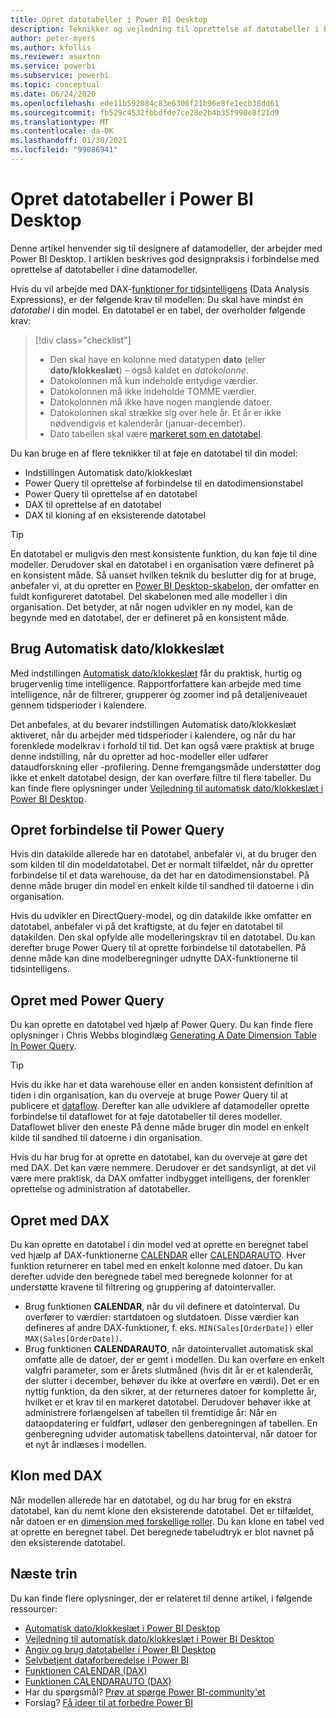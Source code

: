 ```yaml
---
title: Opret datotabeller i Power BI Desktop
description: Teknikker og vejledning til oprettelse af datotabeller i Power BI Desktop.
author: peter-myers
ms.author: kfollis
ms.reviewer: asaxton
ms.service: powerbi
ms.subservice: powerbi
ms.topic: conceptual
ms.date: 06/24/2020
ms.openlocfilehash: ede11b592084c83e6306f21b96e8fe1ecb38dd61
ms.sourcegitcommit: fb529c4532fbbdfde7ce28e2b4b35f990e8f21d9
ms.translationtype: MT
ms.contentlocale: da-DK
ms.lasthandoff: 01/30/2021
ms.locfileid: "99086941"
---
```

# <a name="create-date-tables-in-power-bi-desktop"></a>Opret datotabeller i Power BI Desktop

Denne artikel henvender sig til designere af datamodeller, der arbejder med Power BI Desktop. I artiklen beskrives god designpraksis i forbindelse med oprettelse af datotabeller i dine datamodeller.

Hvis du vil arbejde med DAX-[funktioner for tidsintelligens](/dax/time-intelligence-functions-dax) (Data Analysis Expressions), er der følgende krav til modellen: Du skal have mindst én _datotabel_ i din model. En datotabel er en tabel, der overholder følgende krav:

> [!div class="checklist"]
> - Den skal have en kolonne med datatypen **dato** (eller **dato/klokkeslæt**) – også kaldet en _datokolonne_.
> - Datokolonnen må kun indeholde entydige værdier.
> - Datokolonnen må ikke indeholde TOMME værdier.
> - Datokolonnen må ikke have nogen manglende datoer.
> - Datokolonnen skal strække sig over hele år. Et år er ikke nødvendigvis et kalenderår (januar-december).
> - Dato tabellen skal være [markeret som en datotabel](../transform-model/desktop-date-tables.md#setting-your-own-date-table).

Du kan bruge en af flere teknikker til at føje en datotabel til din model:

- Indstillingen Automatisk dato/klokkeslæt
- Power Query til oprettelse af forbindelse til en datodimensionstabel
- Power Query til oprettelse af en datotabel
- DAX til oprettelse af en datotabel
- DAX til kloning af en eksisterende datotabel

> [!TIP]
> En datotabel er muligvis den mest konsistente funktion, du kan føje til dine modeller. Derudover skal en datotabel i en organisation være defineret på en konsistent måde. Så uanset hvilken teknik du beslutter dig for at bruge, anbefaler vi, at du opretter en [Power BI Desktop-skabelon](../create-reports/desktop-templates.md), der omfatter en fuldt konfigureret datotabel. Del skabelonen med alle modeller i din organisation. Det betyder, at når nogen udvikler en ny model, kan de begynde med en datotabel, der er defineret på en konsistent måde.

## <a name="use-auto-datetime"></a>Brug Automatisk dato/klokkeslæt

Med indstillingen [Automatisk dato/klokkeslæt](../transform-model/desktop-auto-date-time.md) får du praktisk, hurtig og brugervenlig time intelligence. Rapportforfattere kan arbejde med time intelligence, når de filtrerer, grupperer og zoomer ind på detaljeniveauet gennem tidsperioder i kalendere.

Det anbefales, at du bevarer indstillingen Automatisk dato/klokkeslæt aktiveret, når du arbejder med tidsperioder i kalendere, og når du har forenklede modelkrav i forhold til tid. Det kan også være praktisk at bruge denne indstilling, når du opretter ad hoc-modeller eller udfører dataudforskning eller -profilering. Denne fremgangsmåde understøtter dog ikke et enkelt datotabel design, der kan overføre filtre til flere tabeller. Du kan finde flere oplysninger under [Vejledning til automatisk dato/klokkeslæt i Power BI Desktop](auto-date-time.md).

## <a name="connect-with-power-query"></a>Opret forbindelse til Power Query

Hvis din datakilde allerede har en datotabel, anbefaler vi, at du bruger den som kilden til din modeldatotabel. Det er normalt tilfældet, når du opretter forbindelse til et data warehouse, da det har en datodimensionstabel. På denne måde bruger din model en enkelt kilde til sandhed til datoerne i din organisation.

Hvis du udvikler en DirectQuery-model, og din datakilde ikke omfatter en datotabel, anbefaler vi på det kraftigste, at du føjer en datotabel til datakilden. Den skal opfylde alle modelleringskrav til en datotabel. Du kan derefter bruge Power Query til at oprette forbindelse til datotabellen. På denne måde kan dine modelberegninger udnytte DAX-funktionerne til tidsintelligens.

## <a name="generate-with-power-query"></a>Opret med Power Query

Du kan oprette en datotabel ved hjælp af Power Query. Du kan finde flere oplysninger i Chris Webbs blogindlæg [Generating A Date Dimension Table In Power Query](https://blog.crossjoin.co.uk/2013/11/19/generating-a-date-dimension-table-in-power-query/).

> [!TIP]
> Hvis du ikke har et data warehouse eller en anden konsistent definition af tiden i din organisation, kan du overveje at bruge Power Query til at publicere et [dataflow](../transform-model/dataflows/dataflows-introduction-self-service.md). Derefter kan alle udviklere af datamodeller oprette forbindelse til dataflowet for at føje datotabeller til deres modeller. Dataflowet bliver den eneste På denne måde bruger din model en enkelt kilde til sandhed til datoerne i din organisation.

Hvis du har brug for at oprette en datotabel, kan du overveje at gøre det med DAX. Det kan være nemmere. Derudover er det sandsynligt, at det vil være mere praktisk, da DAX omfatter indbygget intelligens, der forenkler oprettelse og administration af datotabeller.

## <a name="generate-with-dax"></a>Opret med DAX

Du kan oprette en datotabel i din model ved at oprette en beregnet tabel ved hjælp af DAX-funktionerne [CALENDAR](/dax/calendar-function-dax) eller [CALENDARAUTO](/dax/calendarauto-function-dax). Hver funktion returnerer en tabel med en enkelt kolonne med datoer. Du kan derefter udvide den beregnede tabel med beregnede kolonner for at understøtte kravene til filtrering og gruppering af datointervaller.

- Brug funktionen **CALENDAR**, når du vil definere et datointerval. Du overfører to værdier: startdatoen og slutdatoen. Disse værdier kan defineres af andre DAX-funktioner, f. eks. `MIN(Sales[OrderDate])` eller `MAX(Sales[OrderDate])`.
- Brug funktionen **CALENDARAUTO**, når datointervallet automatisk skal omfatte alle de datoer, der er gemt i modellen. Du kan overføre en enkelt valgfri parameter, som er årets slutmåned (hvis dit år er et kalenderår, der slutter i december, behøver du ikke at overføre en værdi). Det er en nyttig funktion, da den sikrer, at der returneres datoer for komplette år, hvilket er et krav til en markeret datotabel. Derudover behøver ikke at administrere forlængelsen af tabellen til fremtidige år: Når en dataopdatering er fuldført, udløser den genberegningen af tabellen. En genberegning udvider automatisk tabellens datointerval, når datoer for et nyt år indlæses i modellen.

## <a name="clone-with-dax"></a>Klon med DAX

Når modellen allerede har en datotabel, og du har brug for en ekstra datotabel, kan du nemt klone den eksisterende datotabel. Det er tilfældet, når datoen er en [dimension med forskellige roller](star-schema.md#role-playing-dimensions). Du kan klone en tabel ved at oprette en beregnet tabel. Det beregnede tabeludtryk er blot navnet på den eksisterende datotabel.

## <a name="next-steps"></a>Næste trin

Du kan finde flere oplysninger, der er relateret til denne artikel, i følgende ressourcer:

- [Automatisk dato/klokkeslæt i Power BI Desktop](../transform-model/desktop-auto-date-time.md)
- [Vejledning til automatisk dato/klokkeslæt i Power BI Desktop](auto-date-time.md)
- [Angiv og brug datotabeller i Power BI Desktop](../transform-model/desktop-date-tables.md)
- [Selvbetjent dataforberedelse i Power BI](../transform-model/dataflows/dataflows-introduction-self-service.md)
- [Funktionen CALENDAR (DAX)](/dax/calendar-function-dax)
- [Funktionen CALENDARAUTO (DAX)](/dax/calendarauto-function-dax)
- Har du spørgsmål? [Prøv at spørge Power BI-community'et](https://community.powerbi.com/)
- Forslag? [Få ideer til at forbedre Power BI](https://ideas.powerbi.com/)